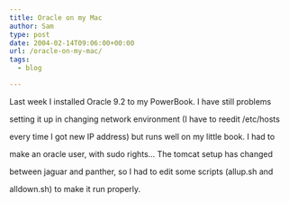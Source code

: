 ```yaml
---
title: Oracle on my Mac
author: Sam
type: post
date: 2004-02-14T09:06:00+00:00
url: /oracle-on-my-mac/
tags:
  - blog

---
```

Last week I installed Oracle 9.2 to my PowerBook. I have still problems
  
setting it up in changing network environment (I have to reedit /etc/hosts
  
every time I got new IP address) but runs well on my little book. I had to
  
make an oracle user, with sudo rights&#8230; The tomcat setup has changed
  
between jaguar and panther, so I had to edit some scripts (allup.sh and
  
alldown.sh) to make it run properly.

